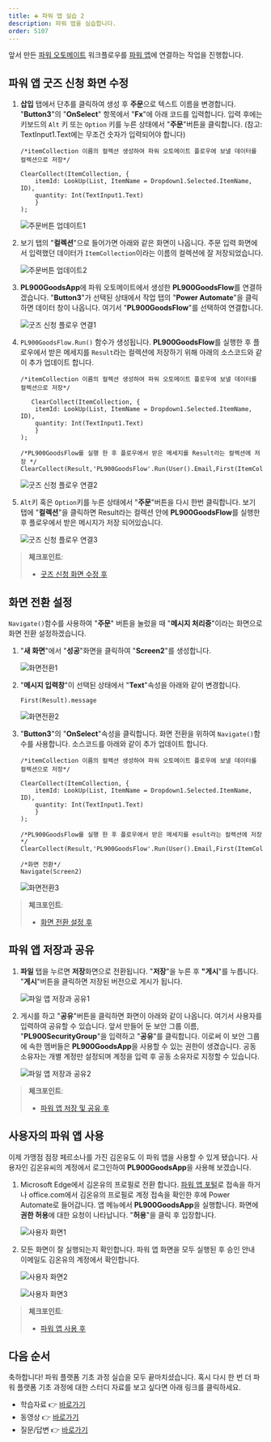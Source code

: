 ```yaml
---
title: ➕ 파워 앱 실습 2
description: 파워 앱을 실습합니다.
order: 5107
---
```


앞서 만든 [파워 오토메이트][pau] 워크플로우를 [파워 앱][pas]에 연결하는 작업을 진행합니다.


## 파워 앱 굿즈 신청 화면 수정 ##

1. **삽입** 탭에서 단추를 클릭하여 생성 후 **주문**으로 텍스트 이름을 변경합니다. "**Button3**"의 "**OnSelect**" 항목에서 "**Fx**"에 아래 코드를 입력합니다. 입력 후에는 키보드의 `Alt` 키 또는 `Option` 키를 누른 상태에서 "**주문**"버튼을 클릭합니다. (참고: TextInput1.Text에는 무조건 숫자가 입력되어야 합니다) 

    ```
    /*itemCollection 이름의 컬렉션 생성하여 파워 오토메이트 플로우에 보낼 데이터를 컬렉션으로 저장*/
    
    ClearCollect(ItemCollection, {
        itemId: LookUp(List, ItemName = Dropdown1.Selected.ItemName, ID),
        quantity: Int(TextInput1.Text)
        }
    );
    ```

    ![주문버튼 업데이트1][image-01]

2. 보기 탭의 "**컬렉션**"으로 들어가면 아래와 같은 화면이 나옵니다. 주문 입력 화면에서 입력했던 데이터가 `ItemCollection`이라는 이름의 컬렉션에 잘 저장되었습니다.

    ![주문버튼 업데이트2][image-02]

3. **PL900GoodsApp**에 파워 오토메이트에서 생성한 **PL900GoodsFlow**를 연결하겠습니다. "**Button3**"가 선택된 상태에서 작업 탭의 "**Power Automate**"을 클릭하면 데이터 창이 나옵니다. 여기서 "**PL900GoodsFlow**"를 선택하여 연결합니다.

    ![굿즈 신청 플로우 연결1][image-03]

4. `PL900GoodsFlow.Run()` 함수가 생성됩니다. **PL900GoodsFlow**를 실행한 후 플로우에서 받은 메세지를 `Result`라는 컬렉션에 저장하기 위해 아래의 소스코드와 같이 추가 업데이트 합니다.

    ```
    /*itemCollection 이름의 컬렉션 생성하여 파워 오토메이트 플로우에 보낼 데이터를 컬렉션으로 저장*/

       ClearCollect(ItemCollection, {
        itemId: LookUp(List, ItemName = Dropdown1.Selected.ItemName, ID),
        quantity: Int(TextInput1.Text)
        }
    );

    /*PL900GoodsFlow를 실행 한 후 플로우에서 받은 메세지를 Result라는 컬렉션에 저장 */
    ClearCollect(Result,'PL900GoodsFlow'.Run(User().Email,First(ItemCollection).itemId,First(ItemCollection).quantity));

    ```

    ![굿즈 신청 플로우 연결2][image-04]

5. `Alt`키 혹은 `Option`키를 누른 상태에서 "**주문**"버튼을 다시 한번 클릭합니다. 보기 탭에 "**컬렉션**"을 클릭하면 Result라는 컬렉션 안에 **PL900GoodsFlow**를 실행한 후 플로우에서 받은 메시지가 저장 되어있습니다.

    ![굿즈 신청 플로우 연결3][image-05]

> **체크포인트**:
> 
> * [굿즈 신청 화면 수정 후](https://aka.ms/fdk/workshop/checkin/20)


## 화면 전환 설정 ##

`Navigate()`함수를 사용하여 "**주문**" 버튼을 눌렀을 때 "**메시지 처리중**"이라는 화면으로 화면 전환 설정하겠습니다.

1. "**새 화면**"에서 "**성공**"화면을 클릭하여 "**Screen2**"를 생성합니다.

    ![화면전환1][image-06]

2. "**메시지 입력창**"이 선택된 상태에서 "**Text**"속성을 아래와 같이 변경합니다.

    ```
    First(Result).message
    ```

    ![화면전환2][image-07]

3. "**Button3**"의 "**OnSelect**"속성을 클릭합니다. 화면 전환을 위하여 `Navigate()`함수를 사용합니다. 소스코드를 아래와 같이 추가 업데이트 합니다.

    ```
   /*itemCollection 이름의 컬렉션 생성하여 파워 오토메이트 플로우에 보낼 데이터를 컬렉션으로 저장*/

    ClearCollect(ItemCollection, {
        itemId: LookUp(List, ItemName = Dropdown1.Selected.ItemName, ID),
        quantity: Int(TextInput1.Text)
        }
    );

    /*PL900GoodsFlow를 실행 한 후 플로우에서 받은 메세지를 esult라는 컬렉션에 저장 */
    ClearCollect(Result,'PL900GoodsFlow'.Run(User().Email,First(ItemCollection).itemId,First(ItemCollection).quantity));

    /*화면 전환*/
    Navigate(Screen2)

    ```

    ![화면전환3][image-08]

> **체크포인트**:
> 
> * [화면 전환 설정 후](https://aka.ms/fdk/workshop/checkin/21)

## 파워 앱 저장과 공유 ##

1. **파일** 탭을 누르면 **저장**화면으로 전환됩니다. "**저장**"을 누른 후 **"게시**"를 누릅니다. "**게시**"버튼을 클릭하면 저장된 버전으로 게시가 됩니다.

    ![파일 앱 저장과 공유1][image-09]

2. 게시를 하고 "**공유**"버튼을 클릭하면 화면이 아래와 같이 나옵니다. 여기서 사용자를 입력하여 공유할 수 있습니다. 앞서 만들어 둔 보안 그룹 이름, "**PL900SecurityGroup**"을 입력하고 "**공유**"를 클릭합니다. 이로써 이 보안 그룹에 속한 멤버들은 **PL900GoodsApp**을 사용할 수 있는 권한이 생겼습니다. 공동 소유자는 개별 계정만 설정되며 계정을 입력 후 공동 소유자로 지정할 수 있습니다.

    ![파일 앱 저장과 공유2][image-10]

> **체크포인트**:
> 
> * [파워 앱 저장 및 공유 후](https://aka.ms/fdk/workshop/checkin/22)

## 사용자의 파워 앱 사용 ##

이제 가맹점 점장 페르소나를 가진 김온유도 이 파워 앱을 사용할 수 있게 됐습니다. 사용자인 김온유씨의 계정에서 로그인하여 **PL900GoodsApp**을 사용해 보겠습니다.

1.  Microsoft Edge에서 김온유의 프로필로 전환 합니다. [파워 앱 포털][pas]로 접속을 하거나 office.com에서 김온유의 프로필로 계정 접속을 확인한 후에 Power Automate로 들어갑니다. 앱 메뉴에서 **PL900GoodsApp**을 실행합니다. 화면에 **권한 허용**에 대한 요청이 나타납니다. "**허용**"을 클릭 후 입장합니다.

    ![사용자 화면1][image-11]

2. 모든 화면이 잘 실행되는지 확인합니다. 파워 앱 화면을 모두 실행된 후 승인 안내 이메일도 김온유의 계정에서 확인합니다.

    ![사용자 화면2][image-12]

    ![사용자 화면3][image-13]

> **체크포인트**:
> 
> * [파워 앱 사용 후](https://aka.ms/fdk/workshop/checkin/23)


## 다음 순서 ##

축하합니다! 파워 플랫폼 기초 과정 실습을 모두 끝마치셨습니다. 혹시 다시 한 번 더 파워 플랫폼 기초 과정에 대한 스터디 자료를 보고 싶다면 아래 링크를 클릭하세요.

* 학습자료 👉 [바로가기][fdk pl900 materials]
* 동영상 👉 [바로가기][fdk pl900 playlist]
* 질문/답변 👉 [바로가기][fdk discussion]


[image-01]: ../../images/workshops/power-apps-2-01.png
[image-02]: ../../images/workshops/power-apps-2-02.png
[image-03]: ../../images/workshops/power-apps-2-03.png
[image-04]: ../../images/workshops/power-apps-2-04.png
[image-05]: ../../images/workshops/power-apps-2-05.png
[image-06]: ../../images/workshops/power-apps-2-06.png
[image-07]: ../../images/workshops/power-apps-2-07.png
[image-08]: ../../images/workshops/power-apps-2-08.png
[image-09]: ../../images/workshops/power-apps-2-09.png
[image-10]: ../../images/workshops/power-apps-2-10.png
[image-11]: ../../images/workshops/power-apps-2-11.png
[image-12]: ../../images/workshops/power-apps-2-12.png
[image-13]: ../../images/workshops/power-apps-2-13.png


[pas]: https://powerapps.microsoft.com/ko-kr/?WT.mc_id=power-34890-juyoo
[pau]: https://flow.microsoft.com/ko-kr/?WT.mc_id=power-34890-juyoo

[fdk discussion]: https://github.com/fusiondevkr/blog/discussions

[fdk pl900 materials]: https://aka.ms/fdk/pl900/materials
[fdk pl900 playlist]: https://www.youtube.com/playlist?list=PL5_dhZuHiVhJNUJA00WVwrVfKPgi35CqI
